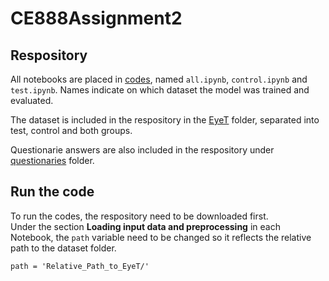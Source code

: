 # CE888Assignment2
## Respository
All notebooks are placed in [codes](https://github.com/Liv008/CE888Assignment2/tree/main/codes), named ```all.ipynb```, ```control.ipynb``` and ```test.ipynb```. Names indicate on which dataset the model was trained and evaluated.

The dataset is included in the respository in the [EyeT](https://github.com/Liv008/CE888Assignment2/tree/main/EyeT) folder, separated into test, control and both groups.

Questionarie answers are also included in the respository under [questionaries](https://github.com/Liv008/CE888Assignment2/tree/main/questionaries) folder.

## Run the code
To run the codes, the respository need to be downloaded first. <br>
Under the section __Loading input data and preprocessing__ in each Notebook, the ```path``` variable need to be changed so it reflects the relative path to the dataset folder.
```
path = 'Relative_Path_to_EyeT/'
```



